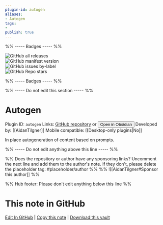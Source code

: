 ```yaml
---
plugin-id: autogen
aliases:
- Autogen
tags: 
- 
publish: true
---
```


%% ----- Badges ----- %%

![GitHub all releases](https://img.shields.io/github/downloads/AidanTilgner/AutogenObsidianPlugin/total?color=573E7A&logo=github&style=for-the-badge)   
![GitHub manifest version](https://img.shields.io/github/manifest-json/v/AidanTilgner/AutogenObsidianPlugin?color=573E7A&logo=github&style=for-the-badge)   
![GitHub issues by-label](https://img.shields.io/github/issues/AidanTilgner/AutogenObsidianPlugin/help%20wanted?color=573E7A&logo=github&style=for-the-badge)   
![GitHub Repo stars](https://img.shields.io/github/stars/AidanTilgner/AutogenObsidianPlugin?color=573E7A&logo=github&style=for-the-badge)

%% ----- Badges ----- %%

%% ----- Do not edit this section ----- %%

# Autogen

Plugin ID: `autogen`
Links: [GitHub repository](https://github.com/AidanTilgner/AutogenObsidianPlugin) or [<button id=HH>Open in Obsidian</button>](obsidian://show-plugin?id=autogen)
Developed by: [[AidanTilgner]]
Mobile compatible: [[Desktop-only plugins|No]]

In place autogeneration of content based on prompts.

%% ----- Do not edit anything above this line ----- %% 

%% Does the repository or author have any sponsoring links? Uncomment the next line and add them to the author's note. If they don't, please delete the placeholder tag: #placeholder/author %%
%% ![[AidanTilgner#Sponsor this author]] %%

%% Hub footer: Please don't edit anything below this line %%

# This note in GitHub

<span class="git-footer">[Edit In GitHub](https://github.dev/obsidian-community/obsidian-hub/blob/main/02%20-%20Community%20Expansions/02.05%20All%20Community%20Expansions/Plugins/autogen.md "git-hub-edit-note") | [Copy this note](https://raw.githubusercontent.com/obsidian-community/obsidian-hub/main/02%20-%20Community%20Expansions/02.05%20All%20Community%20Expansions/Plugins/autogen.md "git-hub-copy-note") | [Download this vault](https://github.com/obsidian-community/obsidian-hub/archive/refs/heads/main.zip "git-hub-download-vault") </span>

